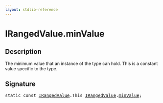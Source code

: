 ```yaml
---
layout: stdlib-reference
---
```


# IRangedValue.minValue

## Description

The minimum value that an instance of the type can hold.
This is a constant value specific to the type.


## Signature
<pre>
<span class='code_keyword'>static</span> <span class='code_keyword'>const</span> <a href="../interfaces/irangedvalue-017/index.html" class="code_type">IRangedValue</a>.<span class="code_keyword">This</span> <a href="../interfaces/irangedvalue-017/index.html" class="code_type">IRangedValue</a>.<a href="minvalue-3.html" class="code_var">minValue</a>;
</pre>

